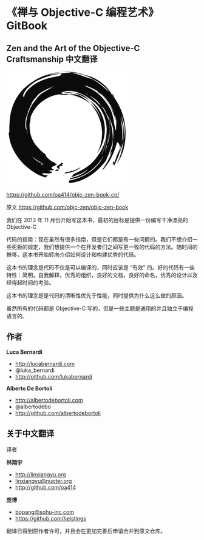 # 《禅与 Objective-C 编程艺术》 GitBook

## Zen and the Art of the Objective-C Craftsmanship 中文翻译

![](./images/zen-logo-thumb.png)

https://github.com/oa414/objc-zen-book-cn/

原文 <https://github.com/objc-zen/objc-zen-book>

我们在 2013 年 11 月份开始写这本书，最初的目标是提供一份编写干净漂亮的 Objective-C 

代码的指南：现在虽然有很多指南，但是它们都是有一些问题的。我们不想介绍一些死板的规定，我们想提供一个在开发者们之间写更一致的代码的方法。随时间的推移，这本书开始转向介绍如何设计和构建优秀的代码。

这本书的理念是代码不仅是可以编译的，同时应该是 “有效” 的。好的代码有一些特性：简明，自我解释，优秀的组织，良好的文档，良好的命名，优秀的设计以及经得起时间的考验。

这本书的理念是是代码的清晰性优先于性能，同时提供为什么这么做的原因。

虽然所有的代码都是 Objective-C 写的，但是一些主题是通用的并且独立于编程语言的。

##  作者

**Luca Bernardi**

- http://lucabernardi.com
- @luka_bernardi
- http://github.com/lukabernardi

**Alberto De Bortoli**

- http://albertodebortoli.com
- @albertodebo
- http://github.com/albertodebortoli

## 关于中文翻译

译者

**林翔宇**
- http://linxiangyu.org
- linxiangyu@nupter.org
- http://github.com/oa414

**庞博**
- bopang@sohu-inc.com
- https://github.com/heistings

翻译已得到原作者许可，并且会在更加完善后申请合并到原文仓库。